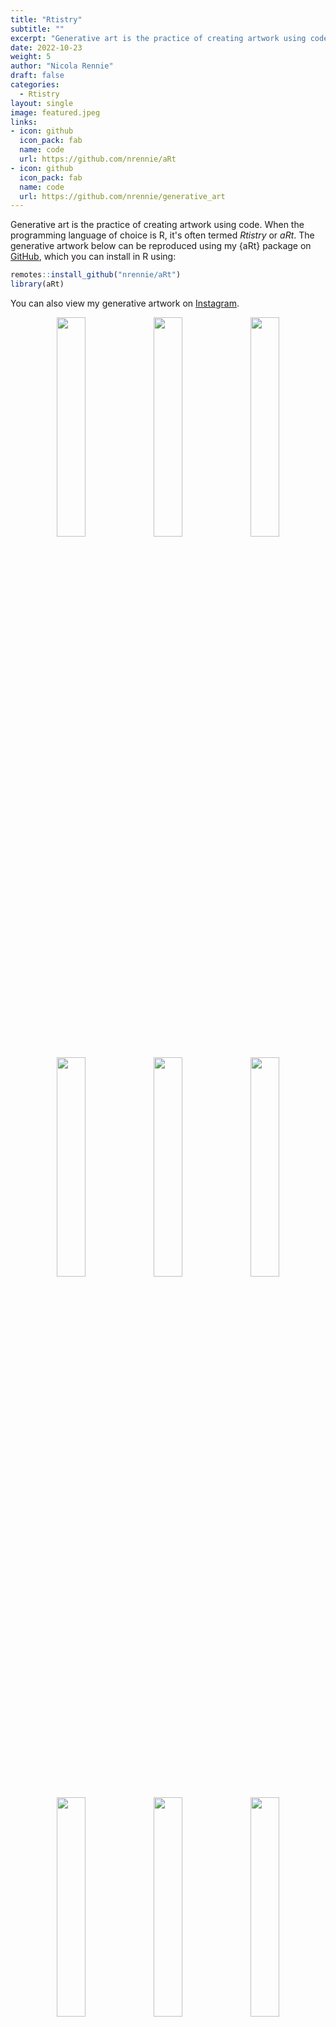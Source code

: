 ```yaml
---
title: "Rtistry"
subtitle: ""
excerpt: "Generative art is the practice of creating artwork using code. When the programming language of choice is R, it's often termed *Rtistry* or *aRt*."
date: 2022-10-23
weight: 5
author: "Nicola Rennie"
draft: false
categories:
  - Rtistry
layout: single
image: featured.jpeg
links:
- icon: github
  icon_pack: fab
  name: code
  url: https://github.com/nrennie/aRt
- icon: github
  icon_pack: fab
  name: code
  url: https://github.com/nrennie/generative_art
---
```


Generative art is the practice of creating artwork using code. When the programming language of choice is R, it's often termed *Rtistry* or *aRt*. The generative artwork below can be reproduced using my {aRt} package on [GitHub](https://github.com/nrennie/aRt), which you can install in R using: 

```r
remotes::install_github("nrennie/aRt")
library(aRt)
```
You can also view my generative artwork on [Instagram](https://www.instagram.com/nrennie_art/). 

<p align="center">
<img src="https://github.com/nrennie/aRt/blob/main/man/figures/abacus1.jpeg?raw=true" width="30%">
<img src="https://github.com/nrennie/aRt/blob/main/man/figures/abacus2.jpeg?raw=true" width="30%">
<img src="https://github.com/nrennie/aRt/blob/main/man/figures/abacus3.jpeg?raw=true" width="30%">
</p>

<p align="center">
<img src="https://github.com/nrennie/aRt/blob/main/man/figures/attraction1.jpeg?raw=true" width="30%">
<img src="https://github.com/nrennie/aRt/blob/main/man/figures/attraction2.jpeg?raw=true" width="30%">
<img src="https://github.com/nrennie/aRt/blob/main/man/figures/attraction3.jpeg?raw=true" width="30%">
</p>

<p align="center">
<img src="https://github.com/nrennie/aRt/blob/main/man/figures/black_hole1.jpeg?raw=true" width="30%">
<img src="https://github.com/nrennie/aRt/blob/main/man/figures/black_hole2.jpeg?raw=true" width="30%">
<img src="https://github.com/nrennie/aRt/blob/main/man/figures/black_hole3.jpeg?raw=true" width="30%">
</p>

<p align="center">
<img src="https://github.com/nrennie/aRt/blob/main/man/figures/blending1.jpeg?raw=true" width="30%">
<img src="https://github.com/nrennie/aRt/blob/main/man/figures/blending2.jpeg?raw=true" width="30%">
<img src="https://github.com/nrennie/aRt/blob/main/man/figures/blending3.jpeg?raw=true" width="30%">
</p>

<p align="center">
<img src="https://github.com/nrennie/aRt/blob/main/man/figures/boxes_n100_p1.jpeg?raw=true" width="30%">
<img src="https://github.com/nrennie/aRt/blob/main/man/figures/boxes_n20_p1.jpeg?raw=true" width="30%">
<img src="https://github.com/nrennie/aRt/blob/main/man/figures/boxes_n100_p5.jpeg?raw=true" width="30%">
</p>

<p align="center">
<img src="https://github.com/nrennie/aRt/blob/main/man/figures/bricks1.jpeg?raw=true" width="30%">
<img src="https://github.com/nrennie/aRt/blob/main/man/figures/bricks2.jpeg?raw=true" width="30%">
<img src="https://github.com/nrennie/aRt/blob/main/man/figures/bricks3.jpeg?raw=true" width="30%">
</p>

<p align="center">
<img src="https://github.com/nrennie/aRt/blob/main/man/figures/bubbles1.jpeg?raw=true" width="30%">
<img src="https://github.com/nrennie/aRt/blob/main/man/figures/bubbles2.jpeg?raw=true" width="30%">
<img src="https://github.com/nrennie/aRt/blob/main/man/figures/bubbles3.jpeg?raw=true" width="30%">
</p>

<p align="center">
<img src="https://github.com/nrennie/aRt/blob/main/man/figures/bullseye_1234.jpeg?raw=true" width="30%">
<img src="https://github.com/nrennie/aRt/blob/main/man/figures/bullseye_1234n.jpeg?raw=true" width="30%">
<img src="https://github.com/nrennie/aRt/blob/main/man/figures/bullseye_2021.jpeg?raw=true" width="30%">
</p>

<p align="center">
<img src="https://github.com/nrennie/aRt/blob/main/man/figures/circles1.jpeg?raw=true" width="30%">
<img src="https://github.com/nrennie/aRt/blob/main/man/figures/circles2.jpeg?raw=true" width="30%">
<img src="https://github.com/nrennie/aRt/blob/main/man/figures/circles3.jpeg?raw=true" width="30%">
</p>

<p align="center">
<img src="https://github.com/nrennie/aRt/blob/main/man/figures/circular_n2.jpeg?raw=true" width="30%">
<img src="https://github.com/nrennie/aRt/blob/main/man/figures/circular_n10.jpeg?raw=true" width="30%">
<img src="https://github.com/nrennie/aRt/blob/main/man/figures/circular_n100.jpeg?raw=true" width="30%">
</p>

<p align="center">
<img src="https://github.com/nrennie/aRt/blob/main/man/figures/connected_100_10F.jpeg?raw=true" width="30%">
<img src="https://github.com/nrennie/aRt/blob/main/man/figures/connected_100_10T.jpeg?raw=true" width="30%">
<img src="https://github.com/nrennie/aRt/blob/main/man/figures/connected_250_2F.jpeg?raw=true" width="30%">
</p>

<p align="center">
<img src="https://github.com/nrennie/aRt/blob/main/man/figures/crawling50.jpeg?raw=true" width="30%">
<img src="https://github.com/nrennie/aRt/blob/main/man/figures/crawling250.jpeg?raw=true" width="30%">
<img src="https://github.com/nrennie/aRt/blob/main/man/figures/crawling1000.jpeg?raw=true" width="30%">
</p>

<p align="center">
<img src="https://github.com/nrennie/aRt/blob/main/man/figures/dots1.jpeg?raw=true" width="30%">
<img src="https://github.com/nrennie/aRt/blob/main/man/figures/dots2.jpeg?raw=true" width="30%">
<img src="https://github.com/nrennie/aRt/blob/main/man/figures/dots3.jpeg?raw=true" width="30%">
</p>

<p align="center">
<img src="https://github.com/nrennie/aRt/blob/main/man/figures/fading_6_10.jpeg?raw=true" width="30%">
<img src="https://github.com/nrennie/aRt/blob/main/man/figures/fading_6_1.jpeg?raw=true" width="30%">
<img src="https://github.com/nrennie/aRt/blob/main/man/figures/fading_10_10.jpeg?raw=true" width="30%">
</p>

<p align="center">
<img src="https://github.com/nrennie/aRt/blob/main/man/figures/flow_fields1.jpeg?raw=true" width="30%">
<img src="https://github.com/nrennie/aRt/blob/main/man/figures/flow_fields2.jpeg?raw=true" width="30%">
<img src="https://github.com/nrennie/aRt/blob/main/man/figures/flow_fields3.jpeg?raw=true" width="30%">
</p>

<p align="center">
<img src="https://github.com/nrennie/aRt/blob/main/man/figures/fractals1.jpeg?raw=true" width="30%">
<img src="https://github.com/nrennie/aRt/blob/main/man/figures/fractals2.jpeg?raw=true" width="30%">
<img src="https://github.com/nrennie/aRt/blob/main/man/figures/fractals3.jpeg?raw=true" width="30%">
</p>

<p align="center">
<img src="https://github.com/nrennie/aRt/blob/main/man/figures/heart_n25_m.jpeg?raw=true" width="30%">
<img src="https://github.com/nrennie/aRt/blob/main/man/figures/heart_n100_m.jpeg?raw=true" width="30%">
<img src="https://github.com/nrennie/aRt/blob/main/man/figures/heart_n25_r.jpeg?raw=true" width="30%">
</p>

<p align="center">
<img src="https://github.com/nrennie/aRt/blob/main/man/figures/infinity_n25_m.jpeg?raw=true" width="30%">
<img src="https://github.com/nrennie/aRt/blob/main/man/figures/infinity_n100_m.jpeg?raw=true" width="30%">
<img src="https://github.com/nrennie/aRt/blob/main/man/figures/infinity_n25_r.jpeg?raw=true" width="30%">
</p>

<p align="center">
<img src="https://github.com/nrennie/aRt/blob/main/man/figures/mosaic1.png?raw=true" width="30%">
<img src="https://github.com/nrennie/aRt/blob/main/man/figures/mosaic2.png?raw=true" width="30%">
<img src="https://github.com/nrennie/aRt/blob/main/man/figures/mosaic3.png?raw=true" width="30%">
</p>

<p align="center">
<img src="https://github.com/nrennie/aRt/blob/main/man/figures/mosaic_sketch1.jpeg?raw=true" width="30%">
<img src="https://github.com/nrennie/aRt/blob/main/man/figures/mosaic_sketch2.jpeg?raw=true" width="30%">
<img src="https://github.com/nrennie/aRt/blob/main/man/figures/mosaic_sketch3.jpeg?raw=true" width="30%">
</p>

<p align="center">
<img src="https://github.com/nrennie/aRt/blob/main/man/figures/polygons1.jpeg?raw=true" width="30%">
<img src="https://github.com/nrennie/aRt/blob/main/man/figures/polygons2.jpeg?raw=true" width="30%">
<img src="https://github.com/nrennie/aRt/blob/main/man/figures/polygons3.jpeg?raw=true" width="30%">
</p>

<p align="center">
<img src="https://github.com/nrennie/aRt/blob/main/man/figures/rectangles1.jpeg?raw=true" width="30%">
<img src="https://github.com/nrennie/aRt/blob/main/man/figures/rectangles2.jpeg?raw=true" width="30%">
<img src="https://github.com/nrennie/aRt/blob/main/man/figures/rectangles3.jpeg?raw=true" width="30%">
</p>

<p align="center">
<img src="https://github.com/nrennie/aRt/blob/main/man/figures/shell1.jpeg?raw=true" width="30%">
<img src="https://github.com/nrennie/aRt/blob/main/man/figures/shell2.jpeg?raw=true" width="30%">
<img src="https://github.com/nrennie/aRt/blob/main/man/figures/shell3.jpeg?raw=true" width="30%">
</p>

<p align="center">
<img src="https://github.com/nrennie/aRt/blob/main/man/figures/spirals_p2.jpeg?raw=true" width="30%">
<img src="https://github.com/nrennie/aRt/blob/main/man/figures/spirals_p5.jpeg?raw=true" width="30%">
<img src="https://github.com/nrennie/aRt/blob/main/man/figures/spirals_p8.jpeg?raw=true" width="30%">
</p>

<p align="center">
<img src="https://github.com/nrennie/aRt/blob/main/man/figures/squares_01.jpeg?raw=true" width="30%">
<img src="https://github.com/nrennie/aRt/blob/main/man/figures/squares_02.jpeg?raw=true" width="30%">
<img src="https://github.com/nrennie/aRt/blob/main/man/figures/squares_03.jpeg?raw=true" width="30%">
</p>

<p align="center">
<img src="https://github.com/nrennie/aRt/blob/main/man/figures/static_p01_n500.jpeg?raw=true" width="30%">
<img src="https://github.com/nrennie/aRt/blob/main/man/figures/static_p10_n500.jpeg?raw=true" width="30%">
<img src="https://github.com/nrennie/aRt/blob/main/man/figures/static_p30_n500.jpeg?raw=true" width="30%">
</p>

<p align="center">
<img src="https://github.com/nrennie/aRt/blob/main/man/figures/streams1.jpeg?raw=true" width="30%">
<img src="https://github.com/nrennie/aRt/blob/main/man/figures/streams2.jpeg?raw=true" width="30%">
<img src="https://github.com/nrennie/aRt/blob/main/man/figures/streams3.jpeg?raw=true" width="30%">
</p>

<p align="center">
<img src="https://github.com/nrennie/aRt/blob/main/man/figures/stripes_p00_n3.jpeg?raw=true" width="30%">
<img src="https://github.com/nrennie/aRt/blob/main/man/figures/stripes_p50_n3.jpeg?raw=true" width="30%">
<img src="https://github.com/nrennie/aRt/blob/main/man/figures/stripes_p100_n3.jpeg?raw=true" width="30%">
</p>

<p align="center">
<img src="https://github.com/nrennie/aRt/blob/main/man/figures/sunbursts1.jpeg?raw=true" width="30%">
<img src="https://github.com/nrennie/aRt/blob/main/man/figures/sunbursts2.jpeg?raw=true" width="30%">
<img src="https://github.com/nrennie/aRt/blob/main/man/figures/sunbursts3.jpeg?raw=true" width="30%">
</p>

<p align="center">
<img src="https://github.com/nrennie/aRt/blob/main/man/figures/tiles_veronese1.jpeg?raw=true" width="30%">
<img src="https://github.com/nrennie/aRt/blob/main/man/figures/tiles_veronese2.jpeg?raw=true" width="30%">
<img src="https://github.com/nrennie/aRt/blob/main/man/figures/tiles_pissaro1.jpeg?raw=true" width="30%">
</p>

<p align="center">
<img src="https://github.com/nrennie/aRt/blob/main/man/figures/vortex_n25_m.jpeg?raw=true" width="30%">
<img src="https://github.com/nrennie/aRt/blob/main/man/figures/vortex_n100_m.jpeg?raw=true" width="30%">
<img src="https://github.com/nrennie/aRt/blob/main/man/figures/vortex_n25_r.jpeg?raw=true" width="30%">
</p>

<p align="center">
<img src="https://github.com/nrennie/aRt/blob/main/man/figures/waves23_6_bw.jpeg?raw=true" width="30%">
<img src="https://github.com/nrennie/aRt/blob/main/man/figures/waves23_6_col.jpeg?raw=true" width="30%">
<img src="https://github.com/nrennie/aRt/blob/main/man/figures/waves6_23_bw.jpeg?raw=true" width="30%">
</p>
